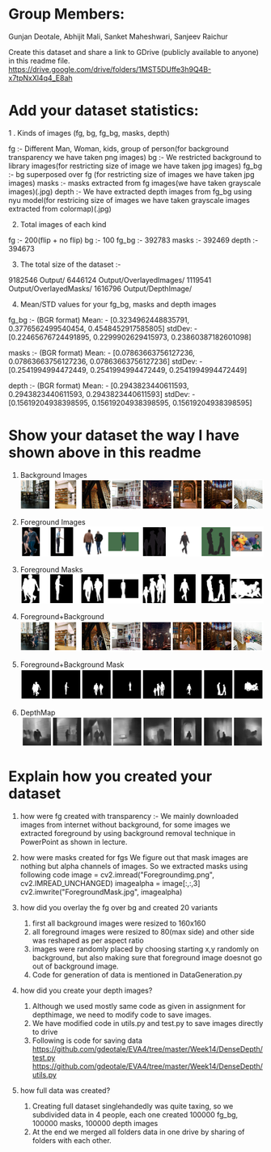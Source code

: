 # Group Members:
Gunjan Deotale, Abhijit Mali, Sanket Maheshwari, Sanjeev Raichur

Create this dataset and share a link to GDrive (publicly available to anyone) in this readme file. 
https://drive.google.com/drive/folders/1MST5DUffe3h9Q4B-x7tpNxXl4q4_E8ah

# Add your dataset statistics:

1 . Kinds of images (fg, bg, fg_bg, masks, depth)

fg :- Different Man, Woman, kids, group of person(for background transparency we have taken png images)
bg :- We restricted background to library images(for restricting size of image we have taken jpg images)
fg_bg :- bg superposed over fg (for restricting size of images we have taken jpg images)
masks :- masks extracted from fg images(we have taken grayscale images)(.jpg)
depth :- We have extracted depth images from fg_bg using nyu model(for restricing size of images we have taken grayscale
			images extracted from colormap)(.jpg) 
			
2. Total images of each kind

fg :- 200(flip + no flip)
bg :- 100
fg_bg :- 392783
masks :- 392469
depth :- 394673
	
3. The total size of the dataset :- 

9182546 Output/
6446124	Output/OverlayedImages/
1119541	Output/OverlayedMasks/
1616796	Output/DepthImage/

4. Mean/STD values for your fg_bg, masks and depth images

fg_bg :- (BGR format) 
Mean: - [0.3234962448835791, 0.3776562499540454, 0.4548452917585805]
stdDev: - [0.22465676724491895, 0.2299902629415973, 0.23860387182601098]

masks :- (BGR format)
Mean: - [0.07863663756127236, 0.07863663756127236, 0.07863663756127236]
stdDev: - [0.2541994994472449, 0.2541994994472449, 0.2541994994472449]

depth :- (BGR format)
Mean: - [0.2943823440611593, 0.2943823440611593, 0.2943823440611593]
stdDev: - [0.15619204938398595, 0.15619204938398595, 0.15619204938398595]

# Show your dataset the way I have shown above in this readme
1. Background Images
![](Images/background.png)

2. Foreground Images
![](Images/foreground.png)

3. Foreground Masks
![](Images/Masks.png)

4. Foreground+Background
![](Images/OverlayedImages.png)

5. Foreground+Background Mask
![](Images/OverlayedDepthMask.png)

6. DepthMap
![](Images/Overlayed.png)

# Explain how you created your dataset
1. how were fg created with transparency :- 
	We mainly downloaded images from internet without background, for some images we extracted foreground
    by using background removal technique in PowerPoint as shown in lecture.
	
2. how were masks created for fgs
	We figure out that mask images are nothing but alpha channels of images. So we extracted masks using following code
	image = cv2.imread("Foregroundimg.png", cv2.IMREAD_UNCHANGED)
	imagealpha = image[:,:,3]
	cv2.imwrite("ForegroundMask.jpg", imagealpha)
	
3. how did you overlay the fg over bg and created 20 variants
    1. first all background images were resized to 160x160
	2. all foreground images were resized to 80(max side) and other side was reshaped as per aspect ratio
	3. images were randomly placed by choosing starting x,y randomly on background, but also making sure that foreground
	   image doesnot go out of background image.
	4. Code for generation of data is mentioned in DataGeneration.py
	
4. how did you create your depth images? 
	1. Although we used mostly same code as given in assignment for depthimage, we need to modify code to save images.
	2. We have modified code in utils.py and test.py to save images directly to drive
	3. Following is code for saving data
	https://github.com/gdeotale/EVA4/tree/master/Week14/DenseDepth/test.py
	https://github.com/gdeotale/EVA4/tree/master/Week14/DenseDepth/utils.py
	
5. how full data was created?
	1. Creating full dataset singlehandedly was quite taxing, so we subdivided data in 4 people, each one created 100000 fg_bg, 100000 masks, 100000 depth images
	2. At the end we merged all folders data in one drive by sharing of folders with each other.
	
